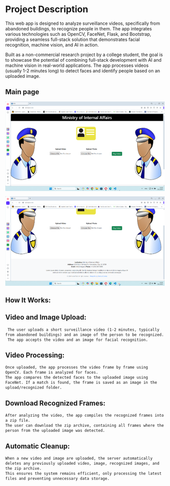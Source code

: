 # Project Description


This web app is designed to analyze surveillance videos, specifically from abandoned buildings, to recognize people in them. The app integrates various technologies such as OpenCV, FaceNet, Flask, and Bootstrap, providing a seamless full-stack solution that demonstrates facial recognition, machine vision, and AI in action.

Built as a non-commercial research project by a college student, the goal is to showcase the potential of combining full-stack development with AI and machine vision in real-world applications. The app processes videos (usually 1-2 minutes long) to detect faces and identify people based on an uploaded image.



## Main page


![Alt text](https://raw.githubusercontent.com/OrdancheNedev/Flask-Player/master/image1.png)


![Alt text](https://raw.githubusercontent.com/OrdancheNedev/Flask-Player/master/image2.png)


## How It Works:

## Video and Image Upload:

     The user uploads a short surveillance video (1-2 minutes, typically from abandoned buildings) and an image of the person to be recognized.
     The app accepts the video and an image for facial recognition.

## Video Processing:

    Once uploaded, the app processes the video frame by frame using OpenCV. Each frame is analyzed for faces.
    The app compares the detected faces to the uploaded image using FaceNet. If a match is found, the frame is saved as an image in the upload/recognized folder.

## Download Recognized Frames:

    After analyzing the video, the app compiles the recognized frames into a zip file.
    The user can download the zip archive, containing all frames where the person from the uploaded image was detected.

## Automatic Cleanup:

    When a new video and image are uploaded, the server automatically deletes any previously uploaded video, image, recognized images, and the zip archive.
    This ensures the system remains efficient, only processing the latest files and preventing unnecessary data storage.



